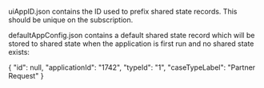 uiAppID.json contains the ID used to prefix shared state records. This should be unique on the subscription.

defaultAppConfig.json contains a default shared state record which will be stored to shared state when the application is first run and no shared state exists:

{
  "id": null,
  "applicationId": "1742",
  "typeId": "1",
  "caseTypeLabel": "Partner Request"
}
